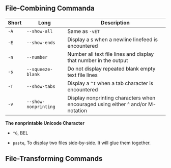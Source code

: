 
## File-Combining Commanda
|**Short**|Long|Description|
|---|---|---|
|`-A`|`--show-all`|Same as `-vET`|
|`-E`|`--show-ends`|Display a `$` when a newline linefeed is encountered|
|`-n`|`--number`|Number all text file lines and display that number in the output|
|`-s`|`--squeeze-blank`|Do not display repeated blank empty text file lines|
|`-T`|`--show-tabs`|Display a `^I` when a tab character is encountered|
|`-v`|`--show-nonprinting`|Display nonprinting characters when encouraged using either ^ and/or M- notation|

**The nonprintable Unicode Character**
- `^G`, BEL

- `paste`, To display two files side-by-side. It will glue them together.

## File-Transforming Commands